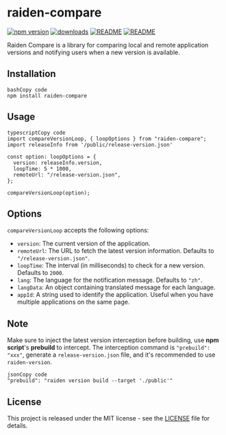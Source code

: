 # raiden-compare

[![npm version](https://badge.fury.io/js/raiden-compare.svg)](https://www.npmjs.com/package/raiden-compare) [![downloads](https://img.shields.io/npm/dm/raiden-compare.svg)](https://www.npmjs.com/package/raiden-compare) [![README](https://img.shields.io/badge/README-English-blue.svg)](https://chat.openai.com/README.md) [![README](https://img.shields.io/badge/README-%E4%B8%AD%E6%96%87-blue.svg)](README-zh_CN.md)

Raiden Compare is a library for comparing local and remote application versions and notifying users when a new version is available.

## Installation

```
bashCopy code
npm install raiden-compare
```

## Usage

```
typescriptCopy code
import compareVersionLoop, { loopOptions } from "raiden-compare";
import releaseInfo from '/public/release-version.json'

const option: loopOptions = {
  version: releaseInfo.version,
  loopTime: 5 * 1000,
  remoteUrl: "/release-version.json",
};

compareVersionLoop(option);
```

## Options

`compareVersionLoop` accepts the following options:

- `version`: The current version of the application.
- `remoteUrl`: The URL to fetch the latest version information. Defaults to `"/release-version.json"`.
- `loopTime`: The interval (in milliseconds) to check for a new version. Defaults to `2000`.
- `lang`: The language for the notification message. Defaults to `"zh"`.
- `langData`: An object containing translated message for each language.
- `appId`: A string used to identify the application. Useful when you have multiple applications on the same page.

## Note

Make sure to inject the latest version interception before building, use **npm script**'s **prebuild** to intercept. The interception command is `"prebuild": "xxx"`, generate a `release-version.json` file, and it's recommended to use `raiden-version`.

```
jsonCopy code
"prebuild": "raiden version build --target './public'"
```

## License

This project is released under the MIT license - see the [LICENSE](https://chat.openai.com/LICENSE) file for details.

